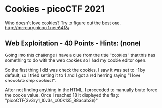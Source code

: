 # Cookies - picoCTF 2021
Who doesn't love cookies? Try to figure out the best one. http://mercury.picoctf.net:6418/    
## Web Exploitation - 40 Points - Hints: (none)

Going into this challenge I have a clue from the title "cookies" that this has something to do with the web cookies so I had my cookie editor open. 

So the first thing I did was check the cookies, I saw it was set to -1 by default, so I tried setting it to 1 and I got a red herring saying "I love chocolate chip cookies!".

After not finding anything in the HTML, I proceeded to manually brute force the cookie value. Once I reached 18 it displayed the flag: "picoCTF{3v3ry1_l0v3s_c00k135_88acab36}"
